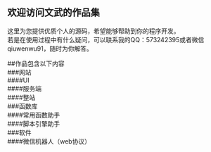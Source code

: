 ## 欢迎访问文武的作品集
这里为您提供优质个人的源码，希望能够帮助到你的程序开发。  
若是在使用过程中有什么疑问，可以联系我的QQ：573242395或者微信qiuwenwu91，随时为你解答。  


##作品包含以下内容  
###网站  
####UI  
####服务端  
####整站  
###函数库  
####常用函数助手  
####脚本引擎助手  
###软件  
####微信机器人（web协议）  
